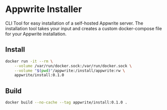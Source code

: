 # Appwrite Installer

CLI Tool for easy installation of a self-hosted Appwrite server. The installation tool takes your input and creates a custom docker-compose file for your Appwrite installation.

## Install

```bash
docker run -it --rm \
    --volume /var/run/docker.sock:/var/run/docker.sock \
    --volume "$(pwd)"/appwrite:/install/appwrite:rw \
    appwrite/install:0.1.0
```

## Build

```bash
docker build --no-cache --tag appwrite/install:0.1.0 .
```